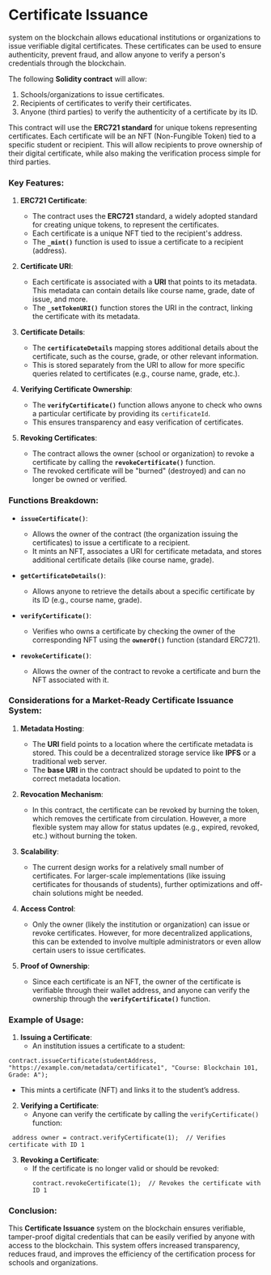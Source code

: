 # **Certificate Issuance** 

system on the blockchain allows educational institutions or organizations to issue verifiable digital certificates. These certificates can be used to ensure authenticity, prevent fraud, and allow anyone to verify a person's credentials through the blockchain.

The following **Solidity contract** will allow:
1. Schools/organizations to issue certificates.
2. Recipients of certificates to verify their certificates.
3. Anyone (third parties) to verify the authenticity of a certificate by its ID.

This contract will use the **ERC721 standard** for unique tokens representing certificates. Each certificate will be an NFT (Non-Fungible Token) tied to a specific student or recipient. This will allow recipients to prove ownership of their digital certificate, while also making the verification process simple for third parties.



### Key Features:

1. **ERC721 Certificate**:
   - The contract uses the **ERC721** standard, a widely adopted standard for creating unique tokens, to represent the certificates.
   - Each certificate is a unique NFT tied to the recipient's address.
   - The **`_mint()`** function is used to issue a certificate to a recipient (address).

2. **Certificate URI**:
   - Each certificate is associated with a **URI** that points to its metadata. This metadata can contain details like course name, grade, date of issue, and more.
   - The **`_setTokenURI()`** function stores the URI in the contract, linking the certificate with its metadata.

3. **Certificate Details**:
   - The **`certificateDetails`** mapping stores additional details about the certificate, such as the course, grade, or other relevant information.
   - This is stored separately from the URI to allow for more specific queries related to certificates (e.g., course name, grade, etc.).

4. **Verifying Certificate Ownership**:
   - The **`verifyCertificate()`** function allows anyone to check who owns a particular certificate by providing its `certificateId`.
   - This ensures transparency and easy verification of certificates.

5. **Revoking Certificates**:
   - The contract allows the owner (school or organization) to revoke a certificate by calling the **`revokeCertificate()`** function.
   - The revoked certificate will be "burned" (destroyed) and can no longer be owned or verified.

### Functions Breakdown:

- **`issueCertificate()`**:
   - Allows the owner of the contract (the organization issuing the certificates) to issue a certificate to a recipient.
   - It mints an NFT, associates a URI for certificate metadata, and stores additional certificate details (like course name, grade).

- **`getCertificateDetails()`**:
   - Allows anyone to retrieve the details about a specific certificate by its ID (e.g., course name, grade).

- **`verifyCertificate()`**:
   - Verifies who owns a certificate by checking the owner of the corresponding NFT using the **`ownerOf()`** function (standard ERC721).

- **`revokeCertificate()`**:
   - Allows the owner of the contract to revoke a certificate and burn the NFT associated with it.

### Considerations for a Market-Ready Certificate Issuance System:

1. **Metadata Hosting**:
   - The **URI** field points to a location where the certificate metadata is stored. This could be a decentralized storage service like **IPFS** or a traditional web server.
   - The **base URI** in the contract should be updated to point to the correct metadata location.

2. **Revocation Mechanism**:
   - In this contract, the certificate can be revoked by burning the token, which removes the certificate from circulation. However, a more flexible system may allow for status updates (e.g., expired, revoked, etc.) without burning the token.

3. **Scalability**:
   - The current design works for a relatively small number of certificates. For larger-scale implementations (like issuing certificates for thousands of students), further optimizations and off-chain solutions might be needed.

4. **Access Control**:
   - Only the owner (likely the institution or organization) can issue or revoke certificates. However, for more decentralized applications, this can be extended to involve multiple administrators or even allow certain users to issue certificates.

5. **Proof of Ownership**:
   - Since each certificate is an NFT, the owner of the certificate is verifiable through their wallet address, and anyone can verify the ownership through the **`verifyCertificate()`** function.

### Example of Usage:

1. **Issuing a Certificate**:
   - An institution issues a certificate to a student:

```solidity
contract.issueCertificate(studentAddress, "https://example.com/metadata/certificate1", "Course: Blockchain 101, Grade: A");
```
   - This mints a certificate (NFT) and links it to the student’s address.

2. **Verifying a Certificate**:
   - Anyone can verify the certificate by calling the `verifyCertificate()` function:
   
```solidity
 address owner = contract.verifyCertificate(1);  // Verifies certificate with ID 1
```

3. **Revoking a Certificate**:
   - If the certificate is no longer valid or should be revoked:
     ```solidity
     contract.revokeCertificate(1);  // Revokes the certificate with ID 1
     ```

### Conclusion:
This **Certificate Issuance** system on the blockchain ensures verifiable, tamper-proof digital credentials that can be easily verified by anyone with access to the blockchain. This system offers increased transparency, reduces fraud, and improves the efficiency of the certification process for schools and organizations.